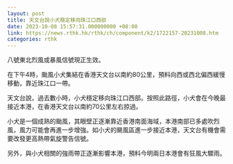 ```yaml
---
layout: post
title: 天文台說小犬穩定移向珠江口西部
date: 2023-10-08 15:57:31.000000000 +08:00
link: https://news.rthk.hk/rthk/ch/component/k2/1722157-20231008.htm
categories: rthk
---
```


八號東北烈風或暴風信號現正生效。

在下午4時，颱風小犬集結在香港天文台以南約80公里，預料向西或西北偏西緩慢移動，靠近珠江口一帶。

天文台說，過去數小時，小犬穩定移向珠江口西部。按照此路徑，小犬會在今晚最接近本港，在香港天文台以南約70公里左右掠過。

小犬是一個成熟的颱風，其眼壁正逐漸靠近香港南面海域，本港南部已多處吹烈風，風力可能會再進一步增強。如小犬的颶風區進一步接近本港，天文台有機會需要改發更高熱帶氣旋警告信號。

另外，與小犬相關的強雨帶正逐漸影響本港，預料今明兩日本港會有狂風大驟雨。
